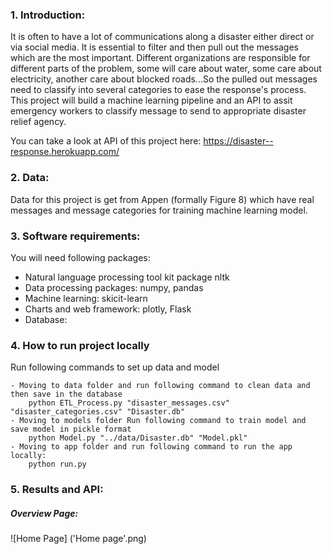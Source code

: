 ### 1. Introduction:

It is often to have a lot of communications along a disaster either direct or via social media. It is essential to filter and then pull out the messages which are the most important. Different organizations are responsible for different parts of the problem, some will care about water, some care about electricity, another care about blocked roads...So the pulled out messages need to classify into several categories to ease the response's process. This project will build a machine learning pipeline and an API to assit emergency workers to classify message to send to appropriate disaster relief agency.

You can take a look at API of this project here: https://disaster--response.herokuapp.com/

### 2. Data:
 Data for this project is get from Appen (formally Figure 8) which have real messages and message categories for training machine learning model.
 
 ### 3. Software requirements:
 You will need following packages:
 - Natural language processing tool kit package nltk
 - Data processing packages: numpy, pandas
 - Machine learning: skicit-learn
 - Charts and web framework: plotly, Flask
 - Database: 

### 4. How to run project locally
Run following commands to set up data and model

    - Moving to data folder and run following command to clean data and then save in the database
        python ETL_Process.py "disaster_messages.csv" "disaster_categories.csv" "Disaster.db"
    - Moving to models folder Run following command to train model and save model in pickle format
        python Model.py "../data/Disaster.db" "Model.pkl"
    - Moving to app folder and run following command to run the app locally:
        python run.py
    
### 5. Results and API:
##### Overview Page:
![Home Page] ('Home page'.png)

